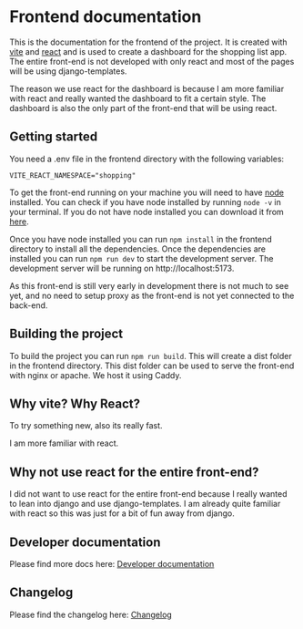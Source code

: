 # Frontend documentation

This is the documentation for the frontend of the project. It is created with [vite](https://vitejs.dev/) and [react](https://reactjs.org/) and is used to create a dashboard for the shopping list app. The entire front-end is not developed with only react and most of the pages will be using django-templates.

The reason we use react for the dashboard is because I am more familiar with react and really wanted the dashboard to fit a certain style. The dashboard is also the only part of the front-end that will be using react.

## Getting started

You need a .env file in the frontend directory with the following variables:

```env
VITE_REACT_NAMESPACE="shopping"
```

To get the front-end running on your machine you will need to have [node](https://nodejs.org/en/) installed. You can check if you have node installed by running `node -v` in your terminal. If you do not have node installed you can download it from [here](https://nodejs.org/en/).

Once you have node installed you can run `npm install` in the frontend directory to install all the dependencies. Once the dependencies are installed you can run `npm run dev` to start the development server. The development server will be running on http://localhost:5173.

As this front-end is still very early in development there is not much to see yet, and no need to setup proxy as the front-end is not yet connected to the back-end.

## Building the project

To build the project you can run `npm run build`. This will create a dist folder in the frontend directory. This dist folder can be used to serve the front-end with nginx or apache. We host it using Caddy.

## Why vite? Why React?

To try something new, also its really fast.

I am more familiar with react.

## Why not use react for the entire front-end?

I did not want to use react for the entire front-end because I really wanted to lean into django and use django-templates. I am already quite familiar with react so this was just for a bit of fun away from django.

## Developer documentation

Please find more docs here: [Developer documentation](./docs/README.md)

## Changelog

Please find the changelog here: [Changelog](./CHANGELOG.md)
